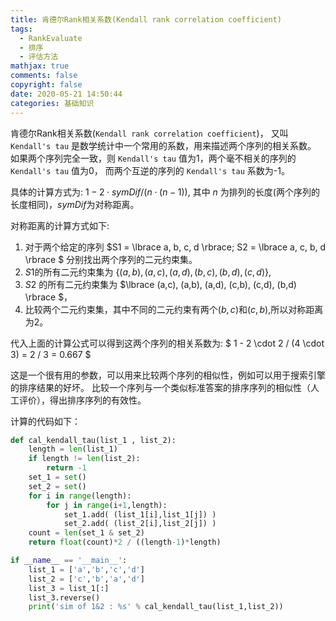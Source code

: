 ```yaml
---
title: 肯德尔Rank相关系数(Kendall rank correlation coefficient)
tags:
  - RankEvaluate
  - 排序
  - 评估方法
mathjax: true
comments: false
copyright: false
date: 2020-05-21 14:50:44
categories: 基础知识
---
```


肯德尔Rank相关系数(`Kendall rank correlation coefficient`)，
又叫 `Kendall's tau` 是数学统计中一个常用的系数，用来描述两个序列的相关系数。
如果两个序列完全一致，则 `Kendall's tau` 值为1，两个毫不相关的序列的 `Kendall's tau` 值为0，
而两个互逆的序列的 `Kendall's tau` 系数为-1。

具体的计算方式为: $1 - 2 \cdot symDif / (n \cdot (n - 1))$, 其中 $n$ 为排列的长度(两个序列的长度相同)，$symDif$为对称距离。

对称距离的计算方式如下: 
1. 对于两个给定的序列 $S1 = \lbrace a, b, c, d \rbrace; S2 = \lbrace a, c, b, d \rbrace $ 分别找出两个序列的二元约束集。
2. $S1$的所有二元约束集为 $\lbrace (a,b), (a,c), (a,d), (b,c), (b,d), (c,d) \rbrace$, 
3. $S2$ 的所有二元约束集为 $\lbrace (a,c), (a,b), (a,d), (c,b), (c,d), (b,d) \rbrace $，
4. 比较两个二元约束集，其中不同的二元约束有两个$(b,c)$和$(c,b)$,所以对称距离为$2$。

代入上面的计算公式可以得到这两个序列的相关系数为: $ 1 - 2 \cdot 2 / (4 \cdot 3)  = 2 / 3 = 0.667 $

这是一个很有用的参数，可以用来比较两个序列的相似性，例如可以用于搜索引擎的排序结果的好坏。
比较一个序列与一个类似标准答案的排序序列的相似性（人工评价），得出排序序列的有效性。

计算的代码如下：

```python
def cal_kendall_tau(list_1 , list_2):
    length = len(list_1)
    if length != len(list_2):
        return -1
    set_1 = set()
    set_2 = set()
    for i in range(length):
        for j in range(i+1,length):
            set_1.add( (list_1[i],list_1[j]) )
            set_2.add( (list_2[i],list_2[j]) )
    count = len(set_1 & set_2)
    return float(count)*2 / ((length-1)*length)

if __name__ == '__main__':
    list_1 = ['a','b','c','d']
    list_2 = ['c','b','a','d']
    list_3 = list_1[:]
    list_3.reverse()
    print('sim of 1&2 : %s' % cal_kendall_tau(list_1,list_2))
```


